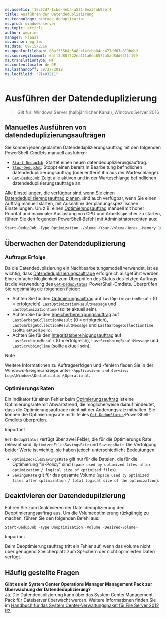 ```yaml
---
ms.assetid: f15c02d7-1cbd-4eba-a571-0ea34ab93ef4
title: Ausführen der Datendeduplizierung
ms.technology: storage-deduplication
ms.prod: windows-server
ms.topic: article
author: wmgries
manager: klaasl
ms.author: wgries
ms.date: 09/15/2016
ms.openlocfilehash: 86aff55b4c548ccf4fcbb04cc477dd63a889bebd
ms.sourcegitcommit: 6aff3d88ff22ea141a6ea6572a5ad8dd6321f199
ms.translationtype: MT
ms.contentlocale: de-DE
ms.lasthandoff: 09/27/2019
ms.locfileid: "71403211"
---
```

# <a name="running-data-deduplication"></a>Ausführen der Datendeduplizierung

> Gilt für: Windows Server (halbjährlicher Kanal), Windows Server 2016

## <a id="running-dedup-jobs-manually"></a>Manuelles Ausführen von datendeduplizierungsaufträgen

Sie können jeden geplanten Datendeduplizierungsauftrag mit den folgenden PowerShell-Cmdlets manuell ausführen:
* [`Start-DedupJob`](https://technet.microsoft.com/library/hh848442.aspx): Startet einen neuen datendeduplizierungsauftrag.
* [`Stop-DedupJob`](https://technet.microsoft.com/library/hh848439.aspx): Stoppt einen bereits in Bearbeitung befindlichen datendeduplizierungsauftrag (oder entfernt ihn aus der Warteschlange).
* [`Get-DedupJob`](https://technet.microsoft.com/library/hh848452.aspx): Zeigt alle aktiven und in der Warteschlange befindlichen datendeduplizierungsaufträge an.

Alle [Einstellungen, die verfügbar sind, wenn Sie einen Datendeduplizierungsauftrag planen](advanced-settings.md#modifying-job-schedules-available-settings), sind auch verfügbar, wenn Sie einen Auftrag manuell starten, mit Ausnahme der planungsspezifischen Einstellungen. Um z.B. einen [Optimierungsauftrag](understand.md#job-info-optimization) manuell mit hoher Priorität und maximaler Auslastung von CPU und Arbeitsspeicher zu starten, führen Sie den folgenden PowerShell-Befehl mit Administratorrechten aus:

```PowerShell
Start-DedupJob -Type Optimization -Volume <Your-Volume-Here> -Memory 100 -Cores 100 -Priority High
```

## <a id="monitoring-dedup"></a>Überwachen der Datendeduplizierung

### <a id="monitoring-dedup-job-successes"></a>Auftrags Erfolge

Da die Datendeduplizierung ein Nachbearbeitungsmodell verwendet, ist es wichtig, dass [Datendeduplizierungsaufträge](understand.md#job-info) erfolgreich ausgeführt werden. Eine einfache Möglichkeit zum Überprüfen des Status des letzten Auftrags ist die Verwendung des [`Get-DedupStatus`](https://technet.microsoft.com/library/hh848437.aspx)-PowerShell-Cmdlets. Überprüfen Sie regelmäßig die folgenden Felder:

* Achten Sie für den [Optimierungsauftrag](understand.md#job-info-optimization) auf `LastOptimizationResult` (0 = erfolgreich), `LastOptimizationResultMessage` und `LastOptimizationTime` (sollte aktuell sein).
* Achten Sie für den [Speicherbereinigungsauftrag](understand.md#job-info-gc) auf `LastGarbageCollectionResult` (0 = erfolgreich), `LastGarbageCollectionResultMessage` und `LastGarbageCollectionTime` (sollte aktuell sein).
* Achten Sie für den [Integritätsbereinigungsauftrag](understand.md#job-info-scrubbing) auf `LastScrubbingResult` (0 = erfolgreich), `LastScrubbingResultMessage` und `LastScrubbingTime` (sollte aktuell sein).

> [!Note]  
> Weitere Informationen zu Auftragserfolgen und -fehlern finden Sie in der Windows-Ereignisanzeige unter `\Applications and Services Logs\Windows\Deduplication\Operational`.

### <a id="monitoring-dedup-optimization-rates"></a>Optimierungs Raten

Ein Indikator für einen Fehler beim [Optimierungsauftrag](understand.md#job-info-optimization) ist eine Optimierungsrate mit Abwärtstrend, die möglicherweise darauf hindeutet, dass die Optimierungsaufträge nicht mit der Änderungsrate mithalten. Sie können die Optimierungsrate mithilfe des [`Get-DedupStatus`](https://technet.microsoft.com/library/hh848437.aspx)-PowerShell-Cmdlets überprüfen.

> [!Important]
> `Get-DedupStatus` verfügt über zwei Felder, die für die Optimierungs Rate relevant sind: `OptimizedFilesSavingsRate` und `SavingsRate`. Die Verfolgung beider Werte ist wichtig, sie haben jedoch unterschiedliche Bedeutungen.
> - `OptimizedFilesSavingsRate` gilt nur für die Dateien, die für die Optimierung "in-Policy" sind (`space used by optimized files after optimization / logical size of optimized files`).
> - `SavingsRate` gilt für das gesamte Volume (`space used by optimized files after optimization / total logical size of the optimization`).

## <a id="disabling-dedup"></a>Deaktivieren der Datendeduplizierung
Führen Sie zum Deaktivieren der Datendeduplizierung den [Deoptimierungsauftrag](understand.md#job-info-unoptimization) aus. Um die Volumeoptimierung rückgängig zu machen, führen Sie den folgenden Befehl aus:

```PowerShell
Start-DedupJob -Type Unoptimization -Volume <Desired-Volume>
```

> [!Important]  
> Beim Deoptimierungsauftrag tritt ein Fehler auf, wenn das Volume nicht über genügend Speicherplatz zum Speichern der nicht optimierten Daten verfügt.

## <a id="faq"></a>Häufig gestellte Fragen
**Gibt es ein System Center Operations Manager Management Pack zur Überwachung der Datendeduplizierung?**  
Ja. Die Datendeduplizierung kann über das System Center Management Pack für Dateiserver überwacht werden. Weitere Informationen finden Sie im [Handbuch für das System Center-Verwaltungspaket für File Server 2012 R2](https://download.microsoft.com/download/6/F/7/6F7A33B9-9383-48ED-9252-23C2C8AD1BDA/MPGuide_FileServer2012R2.doc).
